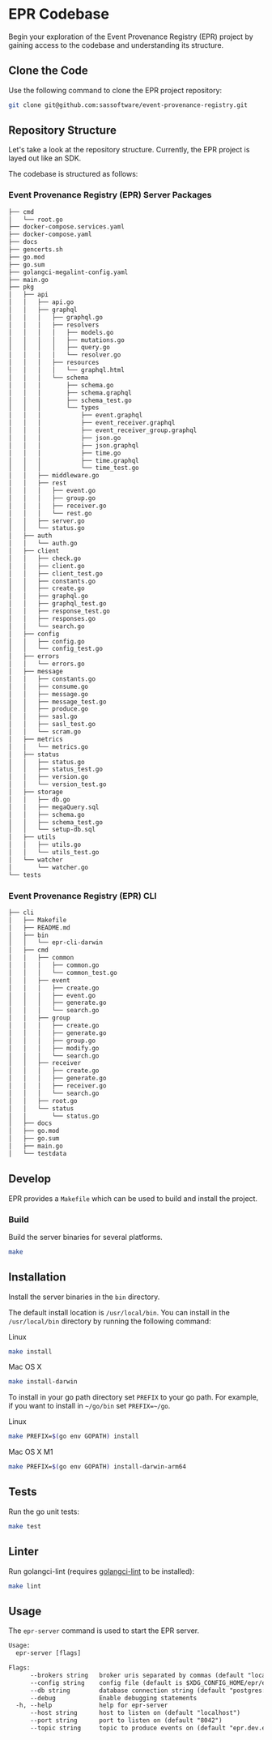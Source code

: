# EPR Codebase

Begin your exploration of the Event Provenance Registry (EPR) project by gaining
access to the codebase and understanding its structure.

## Clone the Code

Use the following command to clone the EPR project repository:

```bash
git clone git@github.com:sassoftware/event-provenance-registry.git
```

## Repository Structure

Let's take a look at the repository structure. Currently, the EPR project is
layed out like an SDK.

The codebase is structured as follows:

### Event Provenance Registry (EPR) Server Packages

```bash
├── cmd
│   └── root.go
├── docker-compose.services.yaml
├── docker-compose.yaml
├── docs
├── gencerts.sh
├── go.mod
├── go.sum
├── golangci-megalint-config.yaml
├── main.go
├── pkg
│   ├── api
│   │   ├── api.go
│   │   ├── graphql
│   │   │   ├── graphql.go
│   │   │   ├── resolvers
│   │   │   │   ├── models.go
│   │   │   │   ├── mutations.go
│   │   │   │   ├── query.go
│   │   │   │   └── resolver.go
│   │   │   ├── resources
│   │   │   │   └── graphql.html
│   │   │   └── schema
│   │   │       ├── schema.go
│   │   │       ├── schema.graphql
│   │   │       ├── schema_test.go
│   │   │       └── types
│   │   │           ├── event.graphql
│   │   │           ├── event_receiver.graphql
│   │   │           ├── event_receiver_group.graphql
│   │   │           ├── json.go
│   │   │           ├── json.graphql
│   │   │           ├── time.go
│   │   │           ├── time.graphql
│   │   │           └── time_test.go
│   │   ├── middleware.go
│   │   ├── rest
│   │   │   ├── event.go
│   │   │   ├── group.go
│   │   │   ├── receiver.go
│   │   │   └── rest.go
│   │   ├── server.go
│   │   └── status.go
│   ├── auth
│   │   └── auth.go
│   ├── client
│   │   ├── check.go
│   │   ├── client.go
│   │   ├── client_test.go
│   │   ├── constants.go
│   │   ├── create.go
│   │   ├── graphql.go
│   │   ├── graphql_test.go
│   │   ├── response_test.go
│   │   ├── responses.go
│   │   └── search.go
│   ├── config
│   │   ├── config.go
│   │   └── config_test.go
│   ├── errors
│   │   └── errors.go
│   ├── message
│   │   ├── constants.go
│   │   ├── consume.go
│   │   ├── message.go
│   │   ├── message_test.go
│   │   ├── produce.go
│   │   ├── sasl.go
│   │   ├── sasl_test.go
│   │   └── scram.go
│   ├── metrics
│   │   └── metrics.go
│   ├── status
│   │   ├── status.go
│   │   ├── status_test.go
│   │   ├── version.go
│   │   └── version_test.go
│   ├── storage
│   │   ├── db.go
│   │   ├── megaQuery.sql
│   │   ├── schema.go
│   │   ├── schema_test.go
│   │   └── setup-db.sql
│   ├── utils
│   │   ├── utils.go
│   │   └── utils_test.go
│   └── watcher
│       └── watcher.go
└── tests
```

### Event Provenance Registry (EPR) CLI

```bash
├── cli
│   ├── Makefile
│   ├── README.md
│   ├── bin
│   │   └── epr-cli-darwin
│   ├── cmd
│   │   ├── common
│   │   │   ├── common.go
│   │   │   └── common_test.go
│   │   ├── event
│   │   │   ├── create.go
│   │   │   ├── event.go
│   │   │   ├── generate.go
│   │   │   └── search.go
│   │   ├── group
│   │   │   ├── create.go
│   │   │   ├── generate.go
│   │   │   ├── group.go
│   │   │   ├── modify.go
│   │   │   └── search.go
│   │   ├── receiver
│   │   │   ├── create.go
│   │   │   ├── generate.go
│   │   │   ├── receiver.go
│   │   │   └── search.go
│   │   ├── root.go
│   │   └── status
│   │       └── status.go
│   ├── docs
│   ├── go.mod
│   ├── go.sum
│   ├── main.go
│   └── testdata
```

## Develop

EPR provides a `Makefile` which can be used to build and install the project.

### Build

Build the server binaries for several platforms.

```bash
make
```

## Installation

Install the server binaries in the `bin` directory.

The default install location is `/usr/local/bin`. You can install in the
`/usr/local/bin` directory by running the following command:

Linux

```bash
make install
```

Mac OS X

```bash
make install-darwin
```

To install in your go path directory set `PREFIX` to your go path. For example,
if you want to install in `~/go/bin` set `PREFIX=~/go`.

Linux

```bash
make PREFIX=$(go env GOPATH) install
```

Mac OS X M1

```bash
make PREFIX=$(go env GOPATH) install-darwin-arm64
```

## Tests

Run the go unit tests:

```bash
make test
```

## Linter

Run golangci-lint (requires
[golangci-lint](https://golangci-lint.run/usage/install/) to be installed):

```bash
make lint
```

## Usage

The `epr-server` command is used to start the EPR server.

```txt
Usage:
  epr-server [flags]

Flags:
      --brokers string   broker uris separated by commas (default "localhost:9092")
      --config string    config file (default is $XDG_CONFIG_HOME/epr/epr.yaml)
      --db string        database connection string (default "postgres://localhost:5432")
      --debug            Enable debugging statements
  -h, --help             help for epr-server
      --host string      host to listen on (default "localhost")
      --port string      port to listen on (default "8042")
      --topic string     topic to produce events on (default "epr.dev.events")
```
